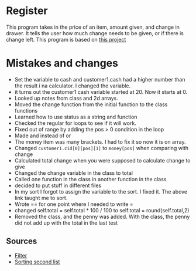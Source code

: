 # Register

This program takes in the price of an item, amount given, and change in drawer. It tells the user how much change needs to be given, or if there is change left. This program is based on [this project](https://www.freecodecamp.org/learn/javascript-algorithms-and-data-structures/javascript-algorithms-and-data-structures-projects/cash-register)

# Mistakes and changes
- Set the variable to cash and customer1.cash had a higher number than the result i na calculator. I changed the variable.
- it turns out the customer1 cash variable started at 20. Now it starts at 0.
- Looked up notes from class and 2d arrays.
- Moved the change function from the initial function to the class functions
- Learned how to use status as a string and function
- Checked the regular for loops to see if it will work.
- Fixed out of range by adding the pos > 0 condition in the loop
- Made and instead of or
- The money item was many brackets. I had to fix it so now it is on array.
- Changed ```customer1.cid[0][pos][1]```  to ```money[pos]``` when comparing with change
- Calculated total change when you were supposed to calculate change to give
- Changed the change variable in the class to total
- Called one function in the class in another function in the class
- decided to put stuff in different files
- In my sort I forgot to assign the variable to the sort. I fixed it. The above link taught me to sort.
-  Wrote == for  one point where I needed to write =
- changed self.total = self.total * 100 / 100 to self.total = round(self.total,2)
- Removed the class, and the penny was added. With the class, the penny did not add up with the total in the last test



## Sources
- [Filter](https://stackoverflow.com/questions/2062368/filter-array-to-show-rows-with-a-specific-value-in-a-specific-column)
- [Sorting second list](https://stackoverflow.com/questions/18563680/sorting-2d-list-python)


